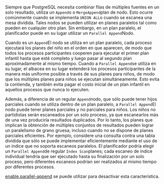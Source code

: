 Siempre que PostgreSQL necesita combinar filas de múltiples fuentes en un solo resultado, utiliza un  `Append`o o  `MergeAppend`plan de nodo. Esto ocurre comúnmente cuando se implementa  `UNION ALL`o cuando se escanea una mesa dividida. Tales nodos se pueden utilizar en  planes paralelos tal como pueden en cualquier otro plan. Sin embargo, en un plan paralelo, el planificador puede en su lugar utilizar un  `Parallel Append`Nodo.

Cuando es un  `Append`El nodo se utiliza en un plan paralelo, cada proceso ejecutará los planes  del niño en el orden en que aparecen, de modo que todos los procesos  participantes cooperen para ejecutar el primer plan infantil hasta que  esté completo y luego pasar al segundo plan aproximadamente al mismo  tiempo. Cuando a  `Parallel Append`se utiliza en su lugar, el albacea en su lugar extenderá los procesos  participantes de la manera más uniforme posible a través de sus planes  para niños, de modo que los múltiples planes para niños se ejecutan  simultáneamente. Esto evita la contienda, y también evita pagar el costo inicial de un plan infantil en aquellos procesos que nunca lo ejecuten.

Además, a diferencia de un regular  `Append`nodo, que sólo puede tener hijos parciales cuando se utiliza dentro de un plan paralelo, a  `Parallel Append`El nodo puede tener planes parciales y no parciales para niños. Los niños  no partidistas serán escaneados por un solo proceso, ya que escanearlos  más de una vez produciría resultados duplicados. Por lo tanto, los  planes que implican la obtención de múltiples conjuntos de resultados  pueden lograr un paralelismo de grano gruesa, incluso cuando no se  dispone de planes parciales eficientes. Por ejemplo, considere una  consulta contra una tabla dividida que sólo se puede implementar  eficientemente mediante el uso de un índice que no soporta escaneos  paralelos. El planificador podría elegir un  `Parallel Append`de regular  `Index Scan`planes; cada escaneo de índice individual tendría que ser ejecutado hasta su  finalización por un solo proceso, pero diferentes escaneos podrían ser  realizados al mismo tiempo por diferentes procesos.

[enable.parallel-append](https://www.postgresql.org/docs/current/runtime-config-query.html#GUC-ENABLE-PARALLEL-APPEND) se puede utilizar para desactivar esta característica.
